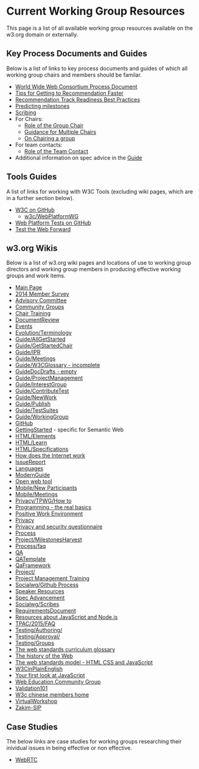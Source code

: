 # Current Working Group Resources
This page is a list of all available working group resources available on the w3.org domain or externally.

## Key Process Documents and Guides
Below is a list of links to key process documents and guides of which all working group chairs and members should be familar. 

* [World Wide Web Consortium Process Document](https://www.w3.org/2017/Process-20170301/#charter-extension)
* [Tips for Getting to Recommendation Faster](https://www.w3.org/2002/05/rec-tips)
* [Recommendation Track Readiness Best Practices](https://www.w3.org/Guide/standards-track/)
* [Predicting milestones](https://www.w3.org/Guide/predicting-milestones.html)
* [Scribing](https://www.w3.org/2008/04/scribe.html)
* For Chairs:
  * [Role of the Group Chair](https://www.w3.org/Guide/chair-roles.html)
  * [Guidance for Multiple Chairs](https://www.w3.org/wiki/MultipleChairs)
  * [On Chairing a group](https://www.w3.org/Guide/reagles-experiences.html)
* For team contacts:
  * [Role of the Team Contact](https://www.w3.org/Guide/staff-contact.html)
* Additional information on spec advice in the [Guide](https://www.w3.org/Guide/#spec-advice)

## Tools Guides
A list of links for working with W3C Tools (excluding wiki pages, which are in a further section below).

* [W3C on GitHub](https://w3c.github.io/)
  * [w3c/WebPlatformWG](https://github.com/w3c/WebPlatformWG/blob/gh-pages/Newbie.md)
* [Web Platform Tests on GitHub](https://github.com/w3c/web-platform-tests)
* [Test the Web Forward](http://testthewebforward.org/)

## w3.org Wikis
Below is a list of w3.org wiki pages and locations of use to working group directors and working group members in producing effective working groups and work items.

* [Main Page](https://www.w3.org/wiki/Main_Page)
* [2014 Member Survey](https://www.w3.org/wiki/2014MemberSurvey)
* [Advisory Committee](https://www.w3.org/wiki/AdvisoryCommittee)
* [Community Groups](https://www.w3.org/wiki/CommunityGroups)
* [Chair Training](https://www.w3.org/wiki/ChairTraining)
* [DocumentReview](https://www.w3.org/wiki/DocumentReview)
* [Events](https://www.w3.org/wiki/E)
* [Evolution/Terminology](https://www.w3.org/wiki/Evolution/Terminology)
* [Guide/AllGetStarted](https://www.w3.org/wiki/Guide/AllGetStarted)
* [Guide/GetStartedChair](https://www.w3.org/wiki/Guide/GetStartedChair)
* [Guide/IPR](https://www.w3.org/wiki/Guide/IPR)
* [Guide/Meetings](https://www.w3.org/wiki/Guide/Meetings)
* [Guide/W3CGlossary - incomplete](https://www.w3.org/wiki/Guide/W3CGlossary)
* [GuideDocDrafts - empty](https://www.w3.org/wiki/GuideDocDrafts)
* [Guide/ProjectManagement](https://www.w3.org/wiki/Guide/ProjectManagement)
* [Guide/InterestGroup](https://www.w3.org/wiki/Guide/InterestGroup)
* [Guide/ContributeTest](https://www.w3.org/wiki/Guide/ContributeTest)
* [Guide/NewWork](https://www.w3.org/wiki/Guide/NewWork)
* [Guide/Publish](https://www.w3.org/wiki/Guide/Publish)
* [Guide/TestSuites](https://www.w3.org/wiki/Guide/TestSuites)
* [Guide/WorkingGroup](https://www.w3.org/wiki/Guide/WorkingGroup)
* [GitHub](https://www.w3.org/wiki/GitHub)
* [GettingStarted](https://www.w3.org/wiki/GettingStarted) - specific for Semantic Web
* [HTML/Elements](https://www.w3.org/wiki/HTML/Elements)
* [HTML/Learn](https://www.w3.org/wiki/HTML/Learn)
* [HTML/Specifications](https://www.w3.org/wiki/HTML/Specifications)
* [How does the Internet work](https://www.w3.org/wiki/How_does_the_Internet_work)
* [IssueReport](https://www.w3.org/wiki/IssueReport)
* [Languages](https://www.w3.org/wiki/Languages)
* [ModernGuide](https://www.w3.org/wiki/ModernGuide)
* [Open web tool](https://www.w3.org/wiki/Open_web_tool)
* [Mobile/New Participants](https://www.w3.org/wiki/Mobile/New_Participants)
* [Mobile/Meetings](https://www.w3.org/wiki/Mobile/Meetings)
* [Privacy/TPWG/How to](https://www.w3.org/wiki/Privacy/TPWG/How_to)
* [Programming - the real basics](https://www.w3.org/wiki/Programming_-_the_real_basics)
* [Positive Work Environment](https://www.w3.org/wiki/PWE)
* [Privacy](https://www.w3.org/wiki/Privacy)
* [Privacy and security questionnaire](https://www.w3.org/wiki/Privacy_and_security_questionnaire)
* [Process](https://www.w3.org/wiki/Process)
* [Project/MilestonesHarvest](https://www.w3.org/wiki/Project/MilestonesHarvest)
* [Process/faq](https://www.w3.org/wiki/Process/faq)
* [QA](https://www.w3.org/wiki/QA)
* [QATemplate](https://www.w3.org/wiki/QATemplate)
* [QaFramework](https://www.w3.org/wiki/QaFramework)
* [Project/](https://www.w3.org/wiki/Project/)
* [Project Management Training](https://www.w3.org/wiki/Project_Management_Training)
* [Socialwg/Github Process](https://www.w3.org/wiki/Socialwg/Github_Process)
* [Speaker Resources](https://www.w3.org/wiki/Speaker_Resources)
* [Spec Advancement](https://www.w3.org/wiki/Spec_Advancement)
* [Socialwg/Scribes](https://www.w3.org/wiki/Socialwg/scribes)
* [RequirementsDocument](https://www.w3.org/wiki/RequirementsDocument)
* [Resources about JavaScript and Node.js](https://www.w3.org/wiki/Resources_about_JavaScript_and_Node.js)
* [TPAC/2015/FAQ](https://www.w3.org/wiki/TPAC2015/FAQ)
* [Testing/Authoring/](https://www.w3.org/html/wg/wiki/Testing/Authoring/)
* [Testing/Approval/](https://www.w3.org/html/wg/wiki/Testing/Approval/)
* [Testing/Groups](https://www.w3.org/wiki/Testing/Groups)
* [The web standards curriculum glossary](https://www.w3.org/wiki/The_web_standards_curriculum_glossary)
* [The history of the Web](https://www.w3.org/wiki/The_history_of_the_Web)
* [The web standards model - HTML CSS and JavaScript](https://www.w3.org/wiki/The_web_standards_model_-_HTML_CSS_and_JavaScript)
* [W3CinPlainEnglish](https://www.w3.org/wiki/W3CinPlainEnglish)
* [Your first look at JavaScript](https://www.w3.org/wiki/Your_first_look_at_JavaScript)
* [Web Education Community Group](https://www.w3.org/community/webed/wiki/Main_Page)
* [Validation101](https://www.w3.org/wiki/Validation101)
* [W3c chinese members home](https://www.w3.org/wiki/W3c_chinese_members_home)
* [VirtualWorkshop](https://www.w3.org/wiki/VirtualWorkshop)
* [Zakim-SIP](https://www.w3.org/2006/tools/wiki/Zakim-SIP)

## Case Studies
The below links are case studies for working groups researching their inividual issues in being effective or non effective.

* [WebRTC](https://www.w3.org/2017/06/webrtc-assessment.html)

